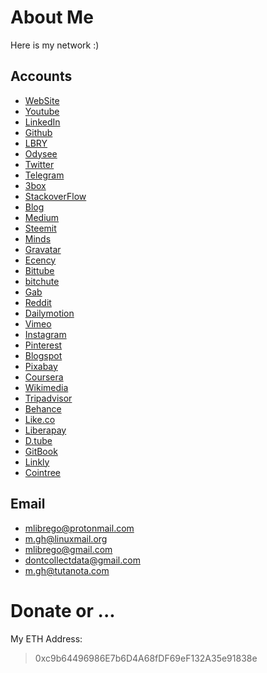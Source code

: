 # About Me

Here is my network :)

## Accounts

* [WebSite](http://mlibre.github.io)
* [Youtube](https://www.youtube.com/c/mlibrefree)
* [LinkedIn](https://www.linkedin.com/in/mlibre)
* [Github](https://github.com/mlibre)
* [LBRY](https://lbry.tv/@mlibre:e)
* [Odysee](https://odysee.com/@mlibre:e)
* [Twitter](https://twitter.com/mlibreT)
* [Telegram](https://t.me/mlibre)
* [3box](https://www.3box.io/0xc9b64496986e7b6d4a68fdf69ef132a35e91838e)
* [StackoverFlow](https://stackoverflow.com/users/3928320/mlibre?tab=profile)
* [Blog](https://mlibrego.wordpress.com)
* [Medium](https://medium.com/@mlibre)
* [Steemit](https://steemit.com/@mlibregop)
* [Minds](https://www.minds.com/mlibre)
* [Gravatar](https://en.gravatar.com/mlibrego)
* [Ecency](https://ecency.com/@mlibre)
* [Bittube](https://bittube.tv/profile/mlibre)
* [bitchute](https://www.bitchute.com/channel/0yZ1nFnto4Ft/)
* [Gab](https://gab.com/mlibre)
* [Reddit](https://www.reddit.com/user/mlibrege)
* [Dailymotion](https://www.dailymotion.com/mlibrego)
* [Vimeo](https://vimeo.com/mlibre)
* [Instagram](https://www.instagram.com/mlibrege)
* [Pinterest](https://www.pinterest.com/mlibrego)
* [Blogspot](https://mlibrego.blogspot.com)
* [Pixabay](https://pixabay.com/users/mlibre-1527788)
* [Coursera](https://www.coursera.org/user/047d27bf0622aed97c516cbd49324729)
* [Wikimedia](https://commons.wikimedia.org/wiki/User:M.ghlibre)
* [Tripadvisor](https://www.tripadvisor.com/Profile/mlibre)
* [Behance](https://www.behance.net/mlibre)
* [Like.co](https://like.co/mlibrego)
* [Liberapay](https://liberapay.com/mlibre)
* [D.tube](https://d.tube/#!/c/mlibregop)
* [GitBook](https://mlibre.gitbook.io)
* [Linkly](https://linkly.co/mlibre)
* [Cointree](https://cointr.ee/mlibre)

## Email
* mlibrego@protonmail.com
* m.gh@linuxmail.org
* mlibrego@gmail.com
* dontcollectdata@gmail.com
* m.gh@tutanota.com

# Donate or ...
My ETH Address:
> 0xc9b64496986E7b6D4A68fDF69eF132A35e91838e
